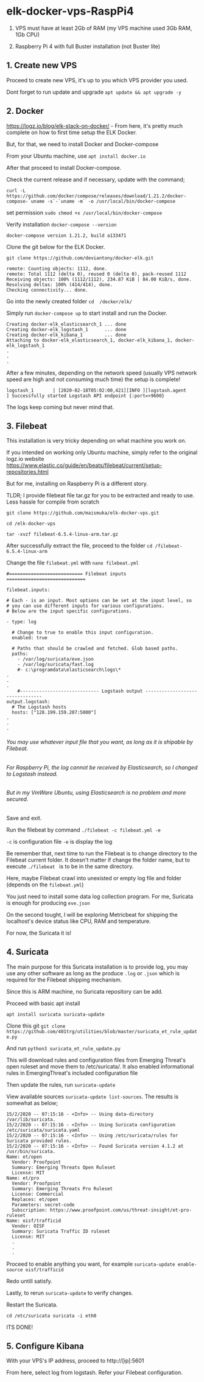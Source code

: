 # elk-docker-vps-RaspPi4

1. VPS must have at least 2Gb of RAM (my VPS machine used 3Gb RAM, 1Gb CPU)

2. Raspberry Pi 4 with full Buster installation (not Buster lite)


## 1. Create new VPS

Proceed to create new VPS, it's up to you which VPS provider you used.

Dont forget to run update and upgrade `apt update && apt upgrade -y`

## 2. Docker

https://logz.io/blog/elk-stack-on-docker/ - From here, it's pretty much complete on how to first time setup the ELK Docker.

But, for that, we need to install Docker and Docker-compose

From your Ubuntu machine, use  `apt install docker.io`

After that proceed to install Docker-compose. 

Check the current release and if necessary, update with the command;

```
curl -L https://github.com/docker/compose/releases/download/1.21.2/docker-compose-`uname -s`-`uname -m` -o /usr/local/bin/docker-compose
```

set permission `sudo chmod +x /usr/local/bin/docker-compose`

Verify installation `docker-compose --version`

```
docker-compose version 1.21.2, build a133471
```

Clone the git below for the ELK Docker.

`git clone https://github.com/deviantony/docker-elk.git`

```
remote: Counting objects: 1112, done.
remote: Total 1112 (delta 0), reused 0 (delta 0), pack-reused 1112
Receiving objects: 100% (1112/1112), 234.87 KiB | 84.00 KiB/s, done.
Resolving deltas: 100% (414/414), done.
Checking connectivity... done.
```

Go into the newly created folder `cd  /docker/elk/`

Simply run `docker-compose up` to start install and run the Docker.

```
Creating docker-elk_elasticsearch_1 ... done
Creating docker-elk_logstash_1      ... done
Creating docker-elk_kibana_1        ... done
Attaching to docker-elk_elasticsearch_1, docker-elk_kibana_1, docker-elk_logstash_1
.
.
.
```

After a few minutes, depending on the network speed (usually VPS network speed are high and not consuming much time) the setup is complete!

`logstash_1       | [2020-02-18T05:02:00,421][INFO ][logstash.agent           ] Successfully started Logstash API endpoint {:port=>9600}`

The logs keep coming but never mind that.

## 3. Filebeat

This installation is very tricky depending on what machine you work on.

If you intended on working only Ubuntu machine, simply refer to the original logz.io website https://www.elastic.co/guide/en/beats/filebeat/current/setup-repositories.html

But for me, installing on Raspberry Pi is a different story.

TLDR; I provide filebeat file tar.gz for you to be extracted and ready to use. Less hassle for compile from scratch

`git clone https://github.com/maismuka/elk-docker-vps.git`

`cd /elk-docker-vps`

 `tar -xvzf filebeat-6.5.4-linux-arm.tar.gz`
 
 After successfully extract the file, proceed to the folder `cd /filebeat-6.5.4-linux-arm`
 
 Change the file `filebeat.yml` with `nano filebeat.yml`
 
```
#=========================== Filebeat inputs =============================

filebeat.inputs:

# Each - is an input. Most options can be set at the input level, so
# you can use different inputs for various configurations.
# Below are the input specific configurations.

- type: log

  # Change to true to enable this input configuration.
  enabled: true

  # Paths that should be crawled and fetched. Glob based paths.
  paths:
    - /var/log/suricata/eve.json
    - /var/log/suricata/fast.log
    #- c:\programdata\elasticsearch\logs\*
.
.
.
    #----------------------------- Logstash output --------------------------------
output.logstash:
  # The Logstash hosts
  hosts: ["128.199.159.207:5000"]
.
.
.
```
 
 ###### You may use whatever input file that you want, as long as it is shipable by Filebeat.
 
 ###### For Raspberry Pi, the log cannot be received by Elasticsearch, so I changed to Logstash instead.
 
 ###### But in my VmWare Ubuntu, using Elasticsearch is no problem and more secured.
 
 Save and exit.
 
 Run the filebeat by command `./filebeat -c filebeat.yml -e`
 
 `-c` is configuration file
 `-e` is display the log
 
 Be remember that, next time to run the Filebeat is to change directory to the Filebeat current folder. It doesn't matter if change the folder name, but to execute `./filebeat ` is to be in the same directory.
 
Here, maybe Filebeat crawl into unexisted or empty log file and folder (depends on the `filebeat.yml`)

You just need to install some data log collection program. For me, Suricata is enough for producing `eve.json`

On the second tought, I will be exploring Metricbeat for shipping the localhost's device status like CPU, RAM and temperature.

For now, the Suricata it is!

## 4. Suricata

The main purpose for this Suricata installation is to provide log, you may use any other software as long as the produce `.log` or `.json` which is required for the Filebeat shipping mechanism.

Since this is ARM machine, no Suricata repository can be add.

Proceed with basic apt install

`apt install suricata suricata-update`

Clone this git `git clone https://github.com/401trg/utilities/blob/master/suricata_et_rule_update.py`

And run `python3 suricata_et_rule_update.py`

This will download rules and configuration files from Emerging Threat's open ruleset and move them to /etc/suricata/. It also enabled informational rules in EmergingThreat's included configuration file

Then update the rules, run `suricata-update`

View available sources `suricata-update list-sources`. The results is somewhat as below;

```
15/2/2020 -- 07:15:16 - <Info> -- Using data-directory /var/lib/suricata.
15/2/2020 -- 07:15:16 - <Info> -- Using Suricata configuration /etc/suricata/suricata.yaml
15/2/2020 -- 07:15:16 - <Info> -- Using /etc/suricata/rules for Suricata provided rules.
15/2/2020 -- 07:15:16 - <Info> -- Found Suricata version 4.1.2 at /usr/bin/suricata.
Name: et/open
  Vendor: Proofpoint
  Summary: Emerging Threats Open Ruleset
  License: MIT
Name: et/pro
  Vendor: Proofpoint
  Summary: Emerging Threats Pro Ruleset
  License: Commercial
  Replaces: et/open
  Parameters: secret-code
  Subscription: https://www.proofpoint.com/us/threat-insight/et-pro-ruleset
Name: oisf/trafficid
  Vendor: OISF
  Summary: Suricata Traffic ID ruleset
  License: MIT
  .
  .
  .
  ```
  
Proceed to enable anything you want, for example `suricata-update enable-source oisf/trafficid`

Redo untill satisfy.

Lastly, to rerun `suricata-update` to verify changes.

Restart the Suricata.

`cd /etc/suricata suricata -i eth0`

ITS DONE!
 
 ## 5. Configure Kibana
 
 With your VPS's IP address, proceed to http://[ip]:5601
 
 From here, select log from logstash. Refer your Filebeat configuration.
 
 
 
 
 
 
 
 


